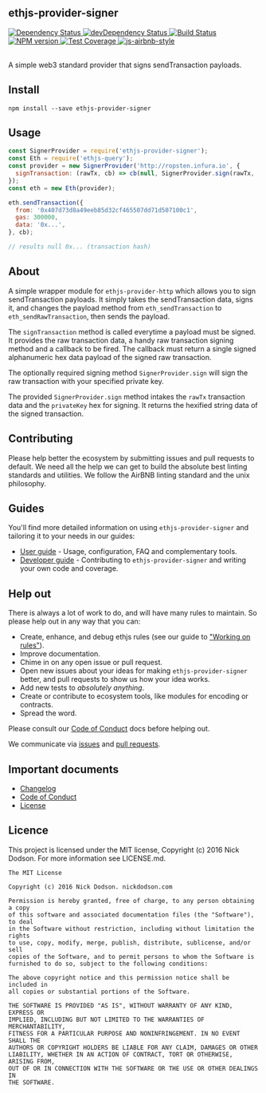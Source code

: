 ## ethjs-provider-signer

<div>
  <!-- Dependency Status -->
  <a href="https://david-dm.org/ethjs/ethjs-provider-signer">
    <img src="https://david-dm.org/ethjs/ethjs-provider-signer.svg"
    alt="Dependency Status" />
  </a>

  <!-- devDependency Status -->
  <a href="https://david-dm.org/ethjs/ethjs-provider-signer#info=devDependencies">
    <img src="https://david-dm.org/ethjs/ethjs-provider-signer/dev-status.svg" alt="devDependency Status" />
  </a>

  <!-- Build Status -->
  <a href="https://travis-ci.org/ethjs/ethjs-provider-signer">
    <img src="https://travis-ci.org/ethjs/ethjs-provider-signer.svg"
    alt="Build Status" />
  </a>

  <!-- NPM Version -->
  <a href="https://www.npmjs.org/package/ethjs-provider-signer">
    <img src="http://img.shields.io/npm/v/ethjs-provider-signer.svg"
    alt="NPM version" />
  </a>

  <!-- Test Coverage -->
  <a href="https://coveralls.io/r/ethjs/ethjs-provider-signer">
    <img src="https://coveralls.io/repos/github/ethjs/ethjs-provider-signer/badge.svg" alt="Test Coverage" />
  </a>

  <!-- Javascript Style -->
  <a href="http://airbnb.io/javascript/">
    <img src="https://img.shields.io/badge/code%20style-airbnb-brightgreen.svg" alt="js-airbnb-style" />
  </a>
</div>

<br />

A simple web3 standard provider that signs sendTransaction payloads.

## Install

```
npm install --save ethjs-provider-signer
```

## Usage

```js
const SignerProvider = require('ethjs-provider-signer');
const Eth = require('ethjs-query');
const provider = new SignerProvider('http://ropsten.infura.io', {
  signTransaction: (rawTx, cb) => cb(null, SignerProvider.sign(rawTx, '0x...privateKey...')),
});
const eth = new Eth(provider);

eth.sendTransaction({
  from: '0x407d73d8a49eeb85d32cf465507dd71d507100c1',
  gas: 300000,
  data: '0x...',
}, cb);

// results null 0x... (transaction hash)
```

## About

A simple wrapper module for `ethjs-provider-http` which allows you to sign sendTransaction payloads. It simply takes the sendTransaction data, signs it, and changes the payload method from `eth_sendTransaction` to `eth_sendRawTransaction`, then sends the payload.

The `signTransaction` method is called everytime a payload must be signed. It provides the raw transaction data, a handy raw transaction signing method and a callback to be fired. The callback must return a single signed alphanumeric hex data payload of the signed raw transaction.

The optionally required signing method `SignerProvider.sign` will sign the raw transaction with your specified private key.

The provided `SignerProvider.sign` method intakes the `rawTx` transaction data and the `privateKey` hex for signing. It returns the hexified string data of the signed transaction.

## Contributing

Please help better the ecosystem by submitting issues and pull requests to default. We need all the help we can get to build the absolute best linting standards and utilities. We follow the AirBNB linting standard and the unix philosophy.

## Guides

You'll find more detailed information on using `ethjs-provider-signer` and tailoring it to your needs in our guides:

- [User guide](docs/user-guide.md) - Usage, configuration, FAQ and complementary tools.
- [Developer guide](docs/developer-guide.md) - Contributing to `ethjs-provider-signer` and writing your own code and coverage.

## Help out

There is always a lot of work to do, and will have many rules to maintain. So please help out in any way that you can:

- Create, enhance, and debug ethjs rules (see our guide to ["Working on rules"](./github/CONTRIBUTING.md)).
- Improve documentation.
- Chime in on any open issue or pull request.
- Open new issues about your ideas for making `ethjs-provider-signer` better, and pull requests to show us how your idea works.
- Add new tests to *absolutely anything*.
- Create or contribute to ecosystem tools, like modules for encoding or contracts.
- Spread the word.

Please consult our [Code of Conduct](CODE_OF_CONDUCT.md) docs before helping out.

We communicate via [issues](https://github.com/ethjs/ethjs-provider-signer/issues) and [pull requests](https://github.com/ethjs/ethjs-provider-signer/pulls).

## Important documents

- [Changelog](CHANGELOG.md)
- [Code of Conduct](CODE_OF_CONDUCT.md)
- [License](https://raw.githubusercontent.com/ethjs/ethjs-provider-signer/master/LICENSE)

## Licence

This project is licensed under the MIT license, Copyright (c) 2016 Nick Dodson. For more information see LICENSE.md.

```
The MIT License

Copyright (c) 2016 Nick Dodson. nickdodson.com

Permission is hereby granted, free of charge, to any person obtaining a copy
of this software and associated documentation files (the "Software"), to deal
in the Software without restriction, including without limitation the rights
to use, copy, modify, merge, publish, distribute, sublicense, and/or sell
copies of the Software, and to permit persons to whom the Software is
furnished to do so, subject to the following conditions:

The above copyright notice and this permission notice shall be included in
all copies or substantial portions of the Software.

THE SOFTWARE IS PROVIDED "AS IS", WITHOUT WARRANTY OF ANY KIND, EXPRESS OR
IMPLIED, INCLUDING BUT NOT LIMITED TO THE WARRANTIES OF MERCHANTABILITY,
FITNESS FOR A PARTICULAR PURPOSE AND NONINFRINGEMENT. IN NO EVENT SHALL THE
AUTHORS OR COPYRIGHT HOLDERS BE LIABLE FOR ANY CLAIM, DAMAGES OR OTHER
LIABILITY, WHETHER IN AN ACTION OF CONTRACT, TORT OR OTHERWISE, ARISING FROM,
OUT OF OR IN CONNECTION WITH THE SOFTWARE OR THE USE OR OTHER DEALINGS IN
THE SOFTWARE.
```

